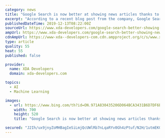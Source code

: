 ```yaml
---
category: news
title: "Google Search is now better at showing news articles thanks to machine learning"
excerpt: "According to a recent blog post from the company, Google Search will now make use of machine learning to better organize top news stories. Once the change is implemented, Google Search will now showcase a carousel of relevant articles at the top of your search results highlighting all the top stories related to the search keyword. In case there ..."
publishedDateTime: 2019-12-13T08:22:00Z
sourceUrl: https://www.xda-developers.com/google-search-better-showing-news-articles-thanks-machine-learning/
ampUrl: https://www.xda-developers.com/google-search-better-showing-news-articles-thanks-machine-learning/amp/
cdnAmpUrl: https://www-xda--developers-com.cdn.ampproject.org/c/s/www.xda-developers.com/google-search-better-showing-news-articles-thanks-machine-learning/amp/
type: article
quality: 55
heat: 55
published: false

provider:
  name: XDA Developers
  domain: xda-developers.com

topics:
  - AI
  - Machine Learning

images:
  - url: https://www.bing.com/th?id=ON.971A830435206D064BCA3431B6D7DF6B
    width: 700
    height: 520
    title: "Google Search is now better at showing news articles thanks to machine learning"

secured: "J2Ih/ux9jnyZoMHBagIeSiLmjQcUWlRb7nLqaRYv0Gh4zPtuf/N2H/1utmEKGL3w33KixVLLjl8QdQcY75ECvvs7iZzJNN3w4h+UkfnEO3Mcw8clvoyXvGIvl4jCWQNdGBrR9cKaA7eUK7cqI8pZ/3M9XtLUtKSa8EwwX2tTFjQDYThH0tV7PJrh3svyCeIYhKQlHg0YbngpYWqhdkoWhH1AlOW6mhA7/YkyzKF2Mhw/PeBotxE+gslFoTUUMh9vBiGjkU87m2L981k+XGqNdA==;W84fttnZX3u9StyY2bp8TA=="
---
```


